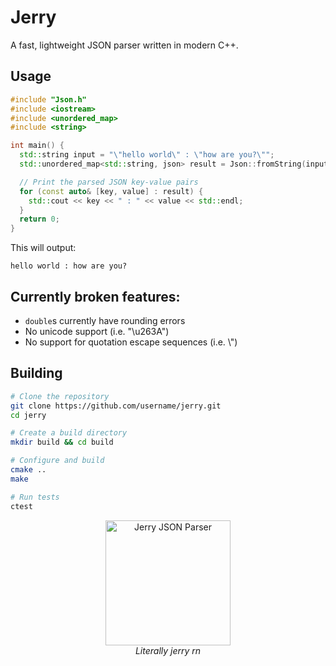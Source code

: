 # Jerry

A fast, lightweight JSON parser written in modern C++.

## Usage

```cpp
#include "Json.h"
#include <iostream>
#include <unordered_map>
#include <string>

int main() {
  std::string input = "\"hello world\" : \"how are you?\"";
  std::unordered_map<std::string, json> result = Json::fromString(input);

  // Print the parsed JSON key-value pairs
  for (const auto& [key, value] : result) {
    std::cout << key << " : " << value << std::endl;
  }
  return 0;
}
```

This will output:

```
hello world : how are you?
```

## Currently broken features:
- `double`s  currently have rounding errors
- No unicode support (i.e. "\u263A")
- No support for quotation escape sequences (i.e. \\")

## Building

```bash
# Clone the repository
git clone https://github.com/username/jerry.git
cd jerry

# Create a build directory
mkdir build && cd build

# Configure and build
cmake ..
make

# Run tests
ctest
```

<p align="center">
  <img src="https://github.com/user-attachments/assets/9548e1ca-bf4f-46aa-892b-4054a36f7441" alt="Jerry JSON Parser" width="200"/>
  <br>
  <em>Literally jerry rn</em>
</p>
